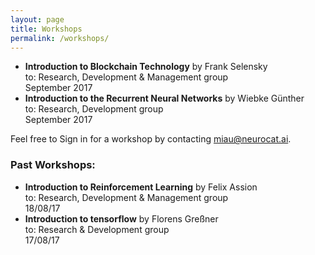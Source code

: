 ```yaml
---
layout: page
title: Workshops
permalink: /workshops/
---
```


- **Introduction to Blockchain Technology** by Frank Selensky  
to: Research, Development & Management group  
September 2017
- **Introduction to the Recurrent Neural Networks** by Wiebke Günther  
to: Research, Development group  
September 2017


Feel free to Sign in for a workshop by contacting miau@neurocat.ai.

### Past Workshops:

- **Introduction to Reinforcement Learning** by Felix Assion  
to: Research, Development & Management group  
18/08/17
- **Introduction to tensorflow** by Florens Greßner  
to: Research & Development group  
17/08/17
